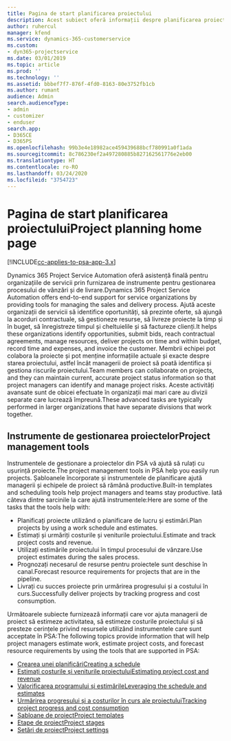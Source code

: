 ```yaml
---
title: Pagina de start planificarea proiectului
description: Acest subiect oferă informații despre planificarea proiectului.
author: ruhercul
manager: kfend
ms.service: dynamics-365-customerservice
ms.custom:
- dyn365-projectservice
ms.date: 03/01/2019
ms.topic: article
ms.prod: ''
ms.technology: ''
ms.assetid: bbbef7f7-876f-4fd0-8163-80e3752fb1cb
ms.author: rumant
audience: Admin
search.audienceType:
- admin
- customizer
- enduser
search.app:
- D365CE
- D365PS
ms.openlocfilehash: 99b3e4e18982ace459439688bcf780991a0f1ada
ms.sourcegitcommit: 8c786230ef2a497280885b827162561776e2eb00
ms.translationtype: HT
ms.contentlocale: ro-RO
ms.lasthandoff: 03/24/2020
ms.locfileid: "3754723"
---
```

# <a name="project-planning-home-page"></a><span data-ttu-id="0217f-103">Pagina de start planificarea proiectului</span><span class="sxs-lookup"><span data-stu-id="0217f-103">Project planning home page</span></span>

[!INCLUDE[cc-applies-to-psa-app-3.x](../includes/cc-applies-to-psa-app-3x.md)]

<span data-ttu-id="0217f-104">Dynamics 365 Project Service Automation oferă asistență finală pentru organizațiile de servicii prin furnizarea de instrumente pentru gestionarea procesului de vânzări și de livrare.</span><span class="sxs-lookup"><span data-stu-id="0217f-104">Dynamics 365 Project Service Automation offers end-to-end support for service organizations by providing tools for managing the sales and delivery process.</span></span> <span data-ttu-id="0217f-105">Ajută aceste organizații de servicii să identifice oportunități, să prezinte oferte, să ajungă la acorduri contractuale, să gestioneze resurse, să livreze proiecte la timp și în buget, să înregistreze timpul și cheltuielile și să factureze clienți.</span><span class="sxs-lookup"><span data-stu-id="0217f-105">It helps these organizations identify opportunities, submit bids, reach contractual agreements, manage resources, deliver projects on time and within budget, record time and expenses, and invoice the customer.</span></span> <span data-ttu-id="0217f-106">Membrii echipei pot colabora la proiecte și pot menține informațiile actuale și exacte despre starea proiectului, astfel încât managerii de proiect să poată identifica și gestiona riscurile proiectului.</span><span class="sxs-lookup"><span data-stu-id="0217f-106">Team members can collaborate on projects, and they can maintain current, accurate project status information so that project managers can identify and manage project risks.</span></span> <span data-ttu-id="0217f-107">Aceste activități avansate sunt de obicei efectuate în organizații mai mari care au divizii separate care lucrează împreună.</span><span class="sxs-lookup"><span data-stu-id="0217f-107">These advanced tasks are typically performed in larger organizations that have separate divisions that work together.</span></span>

## <a name="project-management-tools"></a><span data-ttu-id="0217f-108">Instrumente de gestionarea proiectelor</span><span class="sxs-lookup"><span data-stu-id="0217f-108">Project management tools</span></span>

<span data-ttu-id="0217f-109">Instrumentele de gestionare a proiectelor din PSA vă ajută să rulați cu ușurință proiecte.</span><span class="sxs-lookup"><span data-stu-id="0217f-109">The project management tools in PSA help you easily run projects.</span></span> <span data-ttu-id="0217f-110">Șabloanele încorporate și instrumentele de planificare ajută managerii și echipele de proiect să rămână productive.</span><span class="sxs-lookup"><span data-stu-id="0217f-110">Built-in templates and scheduling tools help project managers and teams stay productive.</span></span> <span data-ttu-id="0217f-111">Iată câteva dintre sarcinile la care ajută instrumentele:</span><span class="sxs-lookup"><span data-stu-id="0217f-111">Here are some of the tasks that the tools help with:</span></span>

- <span data-ttu-id="0217f-112">Planificați proiecte utilizând o planificare de lucru și estimări.</span><span class="sxs-lookup"><span data-stu-id="0217f-112">Plan projects by using a work schedule and estimates.</span></span>
- <span data-ttu-id="0217f-113">Estimați și urmăriți costurile și veniturile proiectului.</span><span class="sxs-lookup"><span data-stu-id="0217f-113">Estimate and track project costs and revenue.</span></span>
- <span data-ttu-id="0217f-114">Utilizați estimările proiectului în timpul procesului de vânzare.</span><span class="sxs-lookup"><span data-stu-id="0217f-114">Use project estimates during the sales process.</span></span>
- <span data-ttu-id="0217f-115">Prognozați necesarul de resurse pentru proiectele sunt deschise în canal.</span><span class="sxs-lookup"><span data-stu-id="0217f-115">Forecast resource requirements for projects that are in the pipeline.</span></span>
- <span data-ttu-id="0217f-116">Livrați cu succes proiecte prin urmărirea progresului și a costului în curs.</span><span class="sxs-lookup"><span data-stu-id="0217f-116">Successfully deliver projects by tracking progress and cost consumption.</span></span>

<span data-ttu-id="0217f-117">Următoarele subiecte furnizează informații care vor ajuta managerii de proiect să estimeze activitatea, să estimeze costurile proiectului și să presteze cerințele privind resursele utilizând instrumentele care sunt acceptate în PSA:</span><span class="sxs-lookup"><span data-stu-id="0217f-117">The following topics provide information that will help project managers estimate work, estimate project costs, and forecast resource requirements by using the tools that are supported in PSA:</span></span>

- [<span data-ttu-id="0217f-118">Crearea unei planificări</span><span class="sxs-lookup"><span data-stu-id="0217f-118">Creating a schedule</span></span>](project-creating.md)
- [<span data-ttu-id="0217f-119">Estimați costurile și veniturile proiectului</span><span class="sxs-lookup"><span data-stu-id="0217f-119">Estimating project cost and revenue</span></span>](project-estimating.md)
- [<span data-ttu-id="0217f-120">Valorificarea programului și estimările</span><span class="sxs-lookup"><span data-stu-id="0217f-120">Leveraging the schedule and estimates</span></span>](project-leveraging.md)
- [<span data-ttu-id="0217f-121">Urmărirea progresului și a costurilor în curs ale proiectului</span><span class="sxs-lookup"><span data-stu-id="0217f-121">Tracking project progress and cost consumption</span></span>](project-tracking.md)
- [<span data-ttu-id="0217f-122">Șabloane de proiect</span><span class="sxs-lookup"><span data-stu-id="0217f-122">Project templates</span></span>](project-templates.md)
- [<span data-ttu-id="0217f-123">Etape de proiect</span><span class="sxs-lookup"><span data-stu-id="0217f-123">Project stages</span></span>](project-stages.md)
- [<span data-ttu-id="0217f-124">Setări de proiect</span><span class="sxs-lookup"><span data-stu-id="0217f-124">Project settings</span></span>](project-settings.md)
